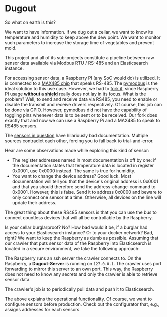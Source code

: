 # Dugout

So what on earth is this?

We want to have information. If we dug out a cellar, we want to know its
temperature and humidity to keep above the dew point. We want to monitor
such parameters to increase the storage time of vegetables and prevent mold.

This project and all of its sub-projects constitute a pipeline between raw sensor data
available via Modbus RTU / RS-485 and an Elasticsearch instance.

For accessing sensor data, a Raspberry PI (any SoC would do) is utilized. It
is connected to a
[MAX485 chip](https://www.maximintegrated.com/en/products/interface/transceivers/MAX485.html)
that speaks RS-485. The [pymodbus](https://riptideio.github.io/pymodbus/) is
the ideal solution to this use case. However, we had to [fork
it](https://github.com/abzicht/pymodbus), since
Raspberry PI usage __without a
[shield](https://www.sparkfun.com/products/retired/13706)__ really does not
lay in its focus. What is the problem? Well, to send and receive data via
RS485, you need to enable or disable the transmit and receive drivers respectively.
Of course, this job can be done via GPIO. However, pymodbus did not have the
capability of toggling pins whenever data is to be sent or to be received.
Our fork does exactly that and now we can use a Raspberry Pi and a MAX485 to
speak to RS485 sensors.

The [sensors in question](https://www.banggood.com/Modbus-RS485-Temperature-and-Humidity-Transmitter-Sensor-High-Precision-Monitoring-p-1159961.html?cur_warehouse=CN)
have hilariously bad documentation. Multiple sources contradict each other,
forcing you to fall back to trial-and-error.

Hear are some observations made while exploring this kind of sensor:

* The register addresses named in most documentation is off by one: if the
  documentation states that temperature data is located in register 0x0001,
  use 0x0000 instead. The same is true for humidity.
* You want to change the device address? Good luck. Most documentation will
  tell you that the device's original address is 0x0001 and that you should
  therefore send the address-change-command to 0x0001. However, this is false.
  Send it to address 0x0000 and beware to only connect one sensor at a time.
  Otherwise, all devices on the line will update their address.

The great thing about these RS485 sensors is that you can use the bus to
connect countless devices that will all be controllable by the Raspberry.

Is your cellar burglarproof? No? How bad would it be, if a burglar had access
to your Elasticsearch instance? Or to your docker network? Bad, right? We want
to keep the Raspberry as dumb as possible. Assuming that our crawler that puts
sensor data of the Raspberry into Elasticsearch is located in a secure
environment, we take the following approach:

The Raspberry runs an ssh server the crawler connects to. On the Raspberry, a
__Dugout-Server__ is running on `127.0.0.1`. The crawler uses port forwarding
to mirror this server to an own port. This way, the Raspberry does not need to
know any secrets and only the crawler is able to retrieve sensor data.

The crawler's job is to periodically pull data and push it to Elasticsearch.

The above explains the operational functionality. Of course, we want to
configure sensors before production. Check out the configurator that, e.g.,
assigns addresses for each sensors.
